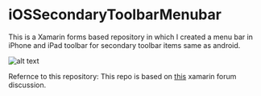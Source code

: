 # iOSSecondaryToolbarMenubar
This is a Xamarin forms based repository in which I created a menu bar in iPhone and iPad toolbar for secondary toolbar items same as android.

![alt text](https://us.v-cdn.net/5019960/uploads/editor/19/plyk7p50r0el.png)

Refernce to this repository: This repo is based on [this](https://forums.xamarin.com/discussion/112957/content-page-secondary-toolbar-items-in-ios-same-as-android#latest) xamarin forum discussion. 
